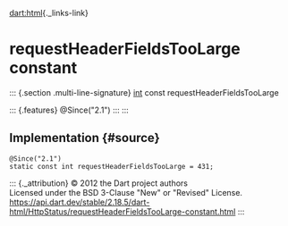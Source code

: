 [dart:html](../../dart-html/dart-html-library){._links-link}

requestHeaderFieldsTooLarge constant
====================================

::: {.section .multi-line-signature}
[int](../../dart-core/int-class) const requestHeaderFieldsTooLarge

::: {.features}
\@Since(\"2.1\")
:::
:::

Implementation {#source}
--------------

``` {.language-dart data-language="dart"}
@Since("2.1")
static const int requestHeaderFieldsTooLarge = 431;
```

::: {._attribution}
© 2012 the Dart project authors\
Licensed under the BSD 3-Clause \"New\" or \"Revised\" License.\
<https://api.dart.dev/stable/2.18.5/dart-html/HttpStatus/requestHeaderFieldsTooLarge-constant.html>
:::
